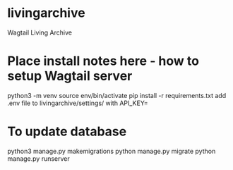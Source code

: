 # livingarchive
Wagtail Living Archive
# Place install notes here - how to setup Wagtail server
python3 -m venv
source env/bin/activate
pip install -r requirements.txt
add .env file to livingarchive/settings/ with API_KEY=
# To update database
python3 manage.py makemigrations
python manage.py migrate 
python manage.py runserver
